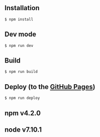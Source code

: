 ## Installation

```
$ npm install
```

## Dev mode

```
$ npm run dev
```

## Build

```
$ npm run build
```

## Deploy (to the [GitHub Pages](https://pages.github.com/))

```
$ npm run deploy
```

## npm v4.2.0
## node v7.10.1